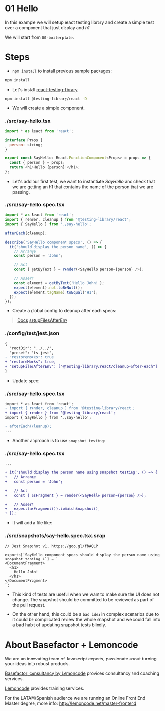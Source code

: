 # 01 Hello

In this example we will setup react testing library and create a simple test over a component that
just display and _h1_

We will start from `00-boilerplate`.

# Steps

- `npm install` to install previous sample packages:

```bash
npm install
```

- Let's install [react-testing-library](https://github.com/testing-library/react-testing-library)

```bash
npm install @testing-library/react -D
```

- We will create a simple component.

### ./src/say-hello.tsx

```javascript
import * as React from 'react';

interface Props {
  person: string;
}

export const SayHello: React.FunctionComponent<Props> = props => {
  const { person } = props;
  return <h1>Hello {person}!</h1>;
};

```

- Let's add our first test, we want to instantiate _SayHello_ and check that we are getting an h1 that contains the name of the person that we are passing.

### ./src/say-hello.spec.tsx

```javascript
import * as React from 'react';
import { render, cleanup } from '@testing-library/react';
import { SayHello } from './say-hello';

afterEach(cleanup);

describe('SayHello component specs', () => {
  it('should display the person name', () => {
    // Arrange
    const person = 'John';

    // Act
    const { getByText } = render(<SayHello person={person} />);

    // Assert
    const element = getByText('Hello John!');
    expect(element).not.toBeNull();
    expect(element.tagName).toEqual('H1');
  });
});

```

- Create a global config to cleanup after each specs:

> [Docs](https://testing-library.com/docs/react-testing-library/setup)
> [setupFilesAfterEnv](https://jestjs.io/docs/en/configuration.html#setupfilesafterenv-array)

### ./config/test/jest.json

```diff
{
  "rootDir": "../../",
  "preset": "ts-jest",
- "restoreMocks": true
+ "restoreMocks": true,
+ "setupFilesAfterEnv": ["@testing-library/react/cleanup-after-each"]
}

```

- Update spec:

### ./src/say-hello.spec.tsx

```diff
import * as React from 'react';
- import { render, cleanup } from '@testing-library/react';
+ import { render } from '@testing-library/react';
import { SayHello } from './say-hello';

- afterEach(cleanup);
...

```

- Another approach is to use `snapshot testing`:

### ./src/say-hello.spec.tsx

```diff
...

+ it('should display the person name using snapshot testing', () => {
+   // Arrange
+   const person = 'John';

+   // Act
+   const { asFragment } = render(<SayHello person={person} />);

+   // Assert
+   expect(asFragment()).toMatchSnapshot();
+ });

```

- It will add a file like:

### ./src/__snapshots__/say-hello.spec.tsx.snap

```
// Jest Snapshot v1, https://goo.gl/fbAQLP

exports[`SayHello component specs should display the person name using snapshot testing 1`] = `
<DocumentFragment>
  <h1>
    Hello John!
  </h1>
</DocumentFragment>
`;

```

- This kind of tests are useful when we want to make sure the UI does not change. The snapshot should be committed to be reviewed as part of the pull request.

- On the other hand, this could be a `bad idea` in complex scenarios due to it could be complicated review the whole snapshot and we could fall into a bad habit of updating snapshot tests blindly.

# About Basefactor + Lemoncode

We are an innovating team of Javascript experts, passionate about turning your ideas into robust products.

[Basefactor, consultancy by Lemoncode](http://www.basefactor.com) provides consultancy and coaching services.

[Lemoncode](http://lemoncode.net/services/en/#en-home) provides training services.

For the LATAM/Spanish audience we are running an Online Front End Master degree, more info: http://lemoncode.net/master-frontend
